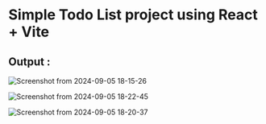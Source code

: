 # Simple Todo List project using React + Vite

## Output :
![Screenshot from 2024-09-05 18-15-26](https://github.com/user-attachments/assets/0abffc19-e371-44df-86ee-ecf247ccfcec)

![Screenshot from 2024-09-05 18-22-45](https://github.com/user-attachments/assets/c911249a-a409-4a9b-a63e-f47ce1de84bd)


![Screenshot from 2024-09-05 18-20-37](https://github.com/user-attachments/assets/60c56b6d-0ffb-44e1-9598-a1067a3ca8c0)

